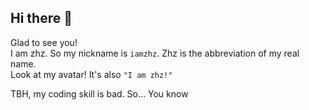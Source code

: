 ## Hi there 👋

Glad to see you!  
I am zhz. So my nickname is `iamzhz`. Zhz is the abbreviation of my real name.  
Look at my avatar! It's also `"I am zhz!"`  

TBH, my coding skill is bad. So... You know
